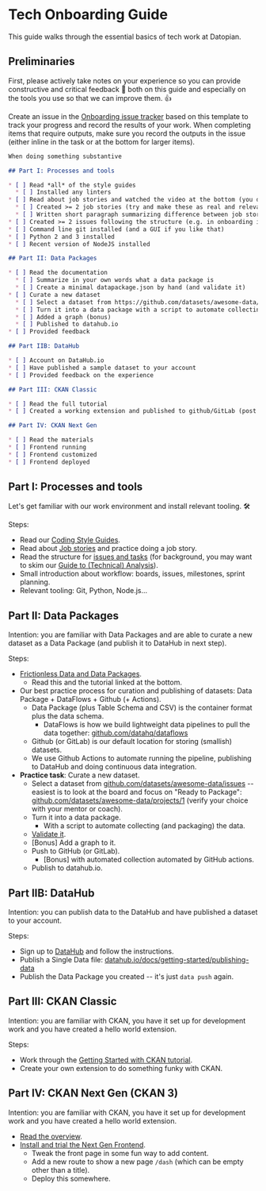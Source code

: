# Tech Onboarding Guide

This guide walks through the essential basics of tech work at Datopian.

## Preliminaries

First, please actively take notes on your experience so you can provide constructive and critical feedback 📣 both on this guide and especially on the tools you use so that we can improve them. 👍

Create an issue in the [Onboarding issue tracker](https://gitlab.com/datopian/dojo/onboarding/-/issues) based on this template to track your progress and record the results of your work. When completing items that require outputs, make sure you record the outputs in the issue (either inline in the task or at the bottom for larger items).

```md
When doing something substantive

## Part I: Processes and tools

* [ ] Read *all* of the style guides
  * [ ] Installed any linters
* [ ] Read about job stories and watched the video at the bottom (you do *not* need to read all the links)
  * [ ] Created >= 2 job stories (try and make these as real and relevant as possible, pick something you are working on)
  * [ ] Written short paragraph summarizing difference between job stories and user stories
* [ ] Created >= 2 issues following the structure (e.g. in onboarding issue tracker)
* [ ] Command line git installed (and a GUI if you like that)
* [ ] Python 2 and 3 installed
* [ ] Recent version of NodeJS installed

## Part II: Data Packages

* [ ] Read the documentation
  * [ ] Summarize in your own words what a data package is
  * [ ] Create a minimal datapackage.json by hand (and validate it)
* [ ] Curate a new dataset
  * [ ] Select a dataset from https://github.com/datasets/awesome-data/issues
  * [ ] Turn it into a data package with a script to automate collecting the data
  * [ ] Added a graph (bonus)
  * [ ] Published to datahub.io
* [ ] Provided feedback

## Part IIB: DataHub

* [ ] Account on DataHub.io
* [ ] Have published a sample dataset to your account
* [ ] Provided feedback on the experience

## Part III: CKAN Classic

* [ ] Read the full tutorial
* [ ] Created a working extension and published to github/GitLab (post screenshots of results)

## Part IV: CKAN Next Gen

* [ ] Read the materials
* [ ] Frontend running
* [ ] Frontend customized
* [ ] Frontend deployed
```

## Part I: Processes and tools

Let's get familiar with our work environment and install relevant tooling. 🛠

Steps:

* Read our [Coding Style Guides][style-guide].
* Read about [Job stories][user-story] and practice doing a job story.
* Read the structure for [issues and tasks][issues] (for background, you may want to skim our [Guide to (Technical) Analysis][analysis]).
* Small introduction about workflow: boards, issues, milestones, sprint planning.
* Relevant tooling: Git, Python, Node.js...

[style-guide]: /style-guide/
[user-story]: /job-stories/
[issues]: /issues-tasks/
[analysis]: /dojo/analysis/

## Part II: Data Packages

Intention: you are familiar with Data Packages and are able to curate a new dataset as a Data Package (and publish it to DataHub in next step).

Steps:

* [Frictionless Data and Data Packages](https://tech.datopian.com/frictionless/).
  * Read this and the tutorial linked at the bottom.
* Our best practice process for curation and publishing of datasets: Data Package + DataFlows + Github (+ Actions).
  * Data Package (plus Table Schema and CSV) is the container format plus the data schema.
    * DataFlows is how we build lightweight data pipelines to pull the data together: [github.com/datahq/dataflows](https://github.com/datahq/dataflows)
  * Github (or GitLab) is our default location for storing (smallish) datasets.
  * We use Github Actions to automate running the pipeline, publishing to DataHub and doing continuous data integration.
* **Practice task**: Curate a new dataset.
  * Select a dataset from [github.com/datasets/awesome-data/issues](https://github.com/datasets/awesome-data/issues) -- easiest is to look at the board and focus on "Ready to Package": [github.com/datasets/awesome-data/projects/1](https://github.com/datasets/awesome-data/projects/1) (verify your choice with your mentor or coach).
  * Turn it into a data package.
    * With a script to automate collecting (and packaging) the data.
  * [Validate it](https://datahub.io/tools/validate).
  * [Bonus] Add a graph to it.
  * Push to GitHub (or GitLab).
    * [Bonus] with automated collection automated by GitHub actions.
  * Publish to datahub.io.

## Part IIB: DataHub

Intention: you can publish data to the DataHub and have published a dataset to your account.

Steps:

* Sign up to [DataHub][] and follow the instructions.
* Publish a Single Data file: [datahub.io/docs/getting-started/publishing-data](https://datahub.io/docs/getting-started/publishing-data)
* Publish the Data Package you created -- it's just `data push` again.

[DataHub]: https://datahub.io/

## Part III: CKAN Classic

Intention: you are familiar with CKAN, you have it set up for development work and you have created a hello world extension.

Steps:

* Work through the [Getting Started with CKAN tutorial](https://tech.datopian.com/ckan/).
* Create your own extension to do something funky with CKAN.

## Part IV: CKAN Next Gen (CKAN 3)

Intention: you are familiar with CKAN, you have it set up for development work and you have created a hello world extension.

* [Read the overview](https://tech.datopian.com/ckan-v3/).
* [Install and trial the Next Gen Frontend](https://tech.datopian.com/frontend/).
  * Tweak the front page in some fun way to add content.
  * Add a new route to show a new page `/dash` (which can be empty other than a title).
  * Deploy this somewhere.
